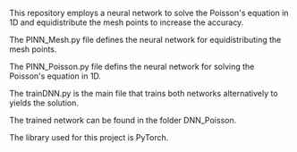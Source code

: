 This repository employs a neural network to solve the Poisson's equation in 1D and equidistribute the mesh points to increase the accuracy.

The PINN_Mesh.py file defines the neural network for equidistributing the mesh points.

The PINN_Poisson.py file defins the neural network for solving the Poisson's equation in 1D.

The trainDNN.py is the main file that trains both networks alternatively to yields the solution.

The trained network can be found in the folder DNN_Poisson.

The library used for this project is PyTorch.
